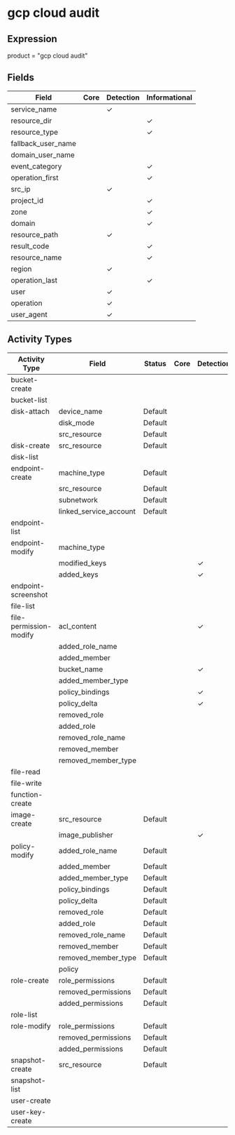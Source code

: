 gcp cloud audit
===============

Expression
----------

product = "gcp cloud audit"

Fields
------

| Field              | Core | Detection | Informational |
| ------------------ | ---- | --------- | ------------- |
| service_name       |      | &#10003;  |               |
| resource_dir       |      |           | &#10003;      |
| resource_type      |      |           | &#10003;      |
| fallback_user_name |      |           |               |
| domain_user_name   |      |           |               |
| event_category     |      |           | &#10003;      |
| operation_first    |      |           | &#10003;      |
| src_ip             |      | &#10003;  |               |
| project_id         |      |           | &#10003;      |
| zone               |      |           | &#10003;      |
| domain             |      |           | &#10003;      |
| resource_path      |      | &#10003;  |               |
| result_code        |      |           | &#10003;      |
| resource_name      |      |           | &#10003;      |
| region             |      | &#10003;  |               |
| operation_last     |      |           | &#10003;      |
| user               |      | &#10003;  |               |
| operation          |      | &#10003;  |               |
| user_agent         |      | &#10003;  |               |

Activity Types
--------------

| Activity Type          | Field                  | Status  | Core | Detection | Informational |
| ---------------------- | ---------------------- | ------- | ---- | --------- | ------------- |
| bucket-create          |                        |         |      |           |               |
| bucket-list            |                        |         |      |           |               |
| disk-attach            | device_name            | Default |      |           | &#10003;      |
|                        | disk_mode              | Default |      |           | &#10003;      |
|                        | src_resource           | Default |      |           | &#10003;      |
| disk-create            | src_resource           | Default |      |           | &#10003;      |
| disk-list              |                        |         |      |           |               |
| endpoint-create        | machine_type           | Default |      |           | &#10003;      |
|                        | src_resource           | Default |      |           | &#10003;      |
|                        | subnetwork             | Default |      |           | &#10003;      |
|                        | linked_service_account | Default |      |           | &#10003;      |
| endpoint-list          |                        |         |      |           |               |
| endpoint-modify        | machine_type           |         |      |           | &#10003;      |
|                        | modified_keys          |         |      | &#10003;  |               |
|                        | added_keys             |         |      | &#10003;  |               |
| endpoint-screenshot    |                        |         |      |           |               |
| file-list              |                        |         |      |           |               |
| file-permission-modify | acl_content            |         |      | &#10003;  |               |
|                        | added_role_name        |         |      |           | &#10003;      |
|                        | added_member           |         |      |           | &#10003;      |
|                        | bucket_name            |         |      | &#10003;  |               |
|                        | added_member_type      |         |      |           | &#10003;      |
|                        | policy_bindings        |         |      | &#10003;  |               |
|                        | policy_delta           |         |      | &#10003;  |               |
|                        | removed_role           |         |      |           | &#10003;      |
|                        | added_role             |         |      |           | &#10003;      |
|                        | removed_role_name      |         |      |           | &#10003;      |
|                        | removed_member         |         |      |           | &#10003;      |
|                        | removed_member_type    |         |      |           | &#10003;      |
| file-read              |                        |         |      |           |               |
| file-write             |                        |         |      |           |               |
| function-create        |                        |         |      |           |               |
| image-create           | src_resource           | Default |      |           | &#10003;      |
|                        | image_publisher        |         |      | &#10003;  |               |
| policy-modify          | added_role_name        | Default |      |           | &#10003;      |
|                        | added_member           | Default |      |           | &#10003;      |
|                        | added_member_type      | Default |      |           | &#10003;      |
|                        | policy_bindings        | Default |      |           | &#10003;      |
|                        | policy_delta           | Default |      |           | &#10003;      |
|                        | removed_role           | Default |      |           | &#10003;      |
|                        | added_role             | Default |      |           | &#10003;      |
|                        | removed_role_name      | Default |      |           | &#10003;      |
|                        | removed_member         | Default |      |           | &#10003;      |
|                        | removed_member_type    | Default |      |           | &#10003;      |
|                        | policy                 |         |      |           | &#10003;      |
| role-create            | role_permissions       | Default |      |           | &#10003;      |
|                        | removed_permissions    | Default |      |           | &#10003;      |
|                        | added_permissions      | Default |      |           | &#10003;      |
| role-list              |                        |         |      |           |               |
| role-modify            | role_permissions       | Default |      |           | &#10003;      |
|                        | removed_permissions    | Default |      |           | &#10003;      |
|                        | added_permissions      | Default |      |           | &#10003;      |
| snapshot-create        | src_resource           | Default |      |           | &#10003;      |
| snapshot-list          |                        |         |      |           |               |
| user-create            |                        |         |      |           |               |
| user-key-create        |                        |         |      |           |               |

